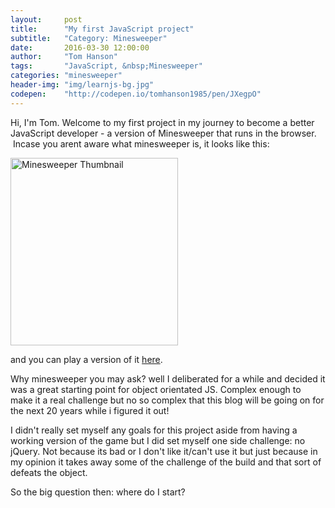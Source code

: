 ```yaml
---
layout:     post
title:      "My first JavaScript project"
subtitle:   "Category: Minesweeper"
date:       2016-03-30 12:00:00
author:     "Tom Hanson"
tags:       "JavaScript, &nbsp;Minesweeper"
categories: "minesweeper"
header-img: "img/learnjs-bg.jpg"
codepen:    "http://codepen.io/tomhanson1985/pen/JXegpO"
---
```


<p>Hi, I'm Tom. Welcome to my first project in my journey to become a better JavaScript developer - a version of Minesweeper that runs in the browser.  Incase you arent aware what minesweeper is, it looks like this:</p>

<img src="{{ site.baseurl }}/img/post-images/minesweeper-thumbnail.png" alt="Minesweeper Thumbnail" width="268" height="300" />

<p>and you can play a version of it <a href="http://minesweeperonline.com/" target="_blank">here</a>.</p>

<p>Why minesweeper you may ask? well I deliberated for a while and decided it was a great starting point for object orientated JS. Complex enough to make it a real challenge but no so complex that this blog will be going on for the next 20 years while i figured it out!</p>

<p>I didn't really set myself any goals for this project aside from having a working version of the game but I did set myself one side challenge: no jQuery. Not because its bad or I don't like it/can't use it but just because in my opinion it takes away some of the challenge of the build and that sort of defeats the object.</p>

<p>So the big question then: where do I start?</p>


